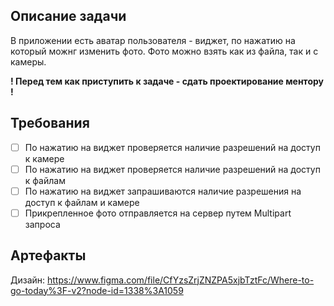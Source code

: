 ## Описание задачи

В приложении есть аватар пользователя - виджет, по нажатию на который можнг изменить фото.
Фото можно взять как из файла, так и с камеры.

**! Перед тем как приступить к задаче - сдать проектирование ментору !**

## Требования

* [ ] По нажатию на виджет проверяется наличие разрешений на доступ к камере
* [ ] По нажатию на виджет проверяется наличие разрешений на доступ к файлам
* [ ] По нажатию на виджет запрашиваются наличие разрешения на доступ к файлам и камере
* [ ] Прикрепленное фото отправляется на сервер путем Multipart запроса

## Артефакты
Дизайн: https://www.figma.com/file/CfYzsZrjZNZPA5xjbTztFc/Where-to-go-today%3F-v2?node-id=1338%3A1059

 